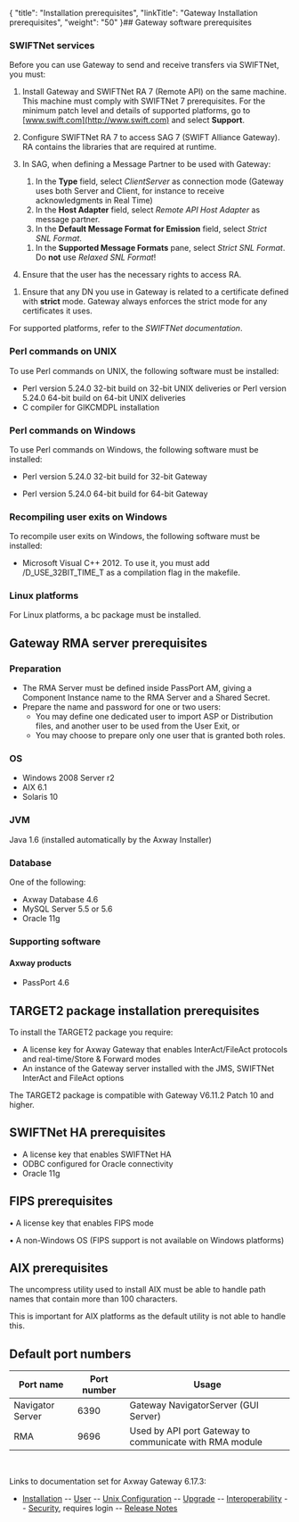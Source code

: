 {
    "title": "Installation prerequisites",
    "linkTitle": "Gateway Installation prerequisites",
    "weight": "50"
}## Gateway software prerequisites

### SWIFTNet services

Before you can use Gateway to send and receive transfers via SWIFTNet, you must:

1.  Install Gateway and SWIFTNet RA 7 (Remote API) on the same machine. This machine must comply with SWIFTNet 7 prerequisites. For the minimum patch level and details of supported platforms, go to [www.swift.com](http://www.swift.com) and select **Support**.
2.  Configure SWIFTNet RA 7 to access SAG 7 (SWIFT Alliance Gateway). RA contains the libraries that are required at runtime.
3.  In SAG, when defining a Message Partner to be used with Gateway:
    1.  In the **Type** field, select *ClientServer* as connection mode (Gateway uses both Server and Client, for instance to receive acknowledgments in Real Time)
    2.  In the **Host Adapter** field, select *Remote API Host Adapter* as message partner.
    3.  In the **Default Message Format for Emission** field, select *Strict SNL Format*.

    <!-- -->

    1.  In the **Supported Message Formats** pane, select *Strict SNL Format*. Do **not** use *Relaxed SNL Format*!
4.  Ensure that the user has the necessary rights to access RA.

<!-- -->

1.  Ensure that any DN you use in Gateway is related to a certificate defined with **strict** mode. Gateway always enforces the strict mode for any certificates it uses.

For supported platforms, refer to the *SWIFTNet documentation*.

### Perl commands on UNIX

To use Perl commands on UNIX, the following software must be installed:

-   <span class="mc-variable gateway_variables.PerlVersion variable">Perl version 5.24.0</span> 32-bit build on 32-bit UNIX deliveries or <span class="mc-variable gateway_variables.PerlVersion variable">Perl version 5.24.0</span> 64-bit build on 64-bit UNIX deliveries
-   C compiler for GIKCMDPL installation

### Perl commands on Windows

To use Perl commands on Windows, the following software must be installed:

-   Perl version 5.24.0 32-bit build for 32-bit Gateway

-   Perl version 5.24.0 64-bit build for 64-bit Gateway

### Recompiling user exits on Windows

To recompile user exits on Windows, the following software must be installed:

-   Microsoft Visual C++ 2012. To use it, you must add /D\_USE\_32BIT\_TIME\_T as a compilation flag in the makefile.

### Linux platforms

For Linux platforms, a bc package must be installed.

## Gateway RMA server prerequisites

### Preparation

-   The RMA Server must be defined inside PassPort AM, giving a Component Instance name to the RMA Server and a Shared Secret.
-   Prepare the name and password for one or two users:
    -   You may define one dedicated user to import ASP or Distribution files, and another user to be used from the User Exit, or
    -   You may choose to prepare only one user that is granted both roles.

### OS

-   Windows 2008 Server r2
-   AIX 6.1
-   Solaris 10

### JVM

Java 1.6 (installed automatically by the Axway Installer)

### Database

One of the following:

-   <span class="mc-variable suite_variables.AxwayDatabaseName variable">Axway Database</span> 4.6
-   MySQL Server 5.5 or 5.6
-   Oracle 11g

### Supporting software

#### Axway products

-   PassPort 4.6

## TARGET2 package installation prerequisites

To install the TARGET2 package you require:

-   A license key for Axway Gateway that enables InterAct/FileAct protocols and real-time/Store & Forward modes
-   An instance of the Gateway server installed with the JMS, SWIFTNet InterAct and FileAct options

The TARGET2 package is compatible with Gateway V6.11.2 Patch 10 and higher.

## SWIFTNet HA prerequisites

-   A license key that enables SWIFTNet HA
-   ODBC configured for Oracle connectivity
-   Oracle 11g

## FIPS prerequisites

• A license key that enables FIPS mode

• A non-Windows OS (FIPS support is not available on Windows platforms)

## AIX prerequisites

The uncompress utility used to install AIX must be able to handle path names that contain more than 100 characters.

This is important for AIX platforms as the default utility is not able to handle this.

<span id="Default"></span>

## Default port numbers

<table>
   <thead>
      <tr>
<th class="HeadE-Column1-Header1">Port name         </th>
<th class="HeadE-Column1-Header1">Port number         </th>
<th class="HeadD-Column1-Header1">Usage         </th>
      </tr>
   </thead>
   <tbody>
      <tr>
         <td>Navigator Server         </td>
         <td>6390         </td>
         <td><span class="mc-variable axway_variables.prodname.Gateway_Navigator_long variable">Gateway Navigator</span>Server (GUI Server)         </td>
      </tr>
      <tr>
         <td>RMA         </td>
         <td>9696         </td>
         <td>Used by API port Gateway to communicate with RMA module         </td>
      </tr>
   </tbody>
</table>

 

Links to documentation set for Axway Gateway <span class="mc-variable axway_variables.Release_Number variable">6.17.3</span>:

-   [Installation](/bundle/Gateway_6173_InstallationGuide_allOS_en_HTML5/page/Content/start_page.htm) -- [User](/bundle/Gateway_6173_UsersGuide_allOS_en_HTML5/page/Content/start_page.htm) -- [Unix Configuration](/bundle/Gateway_6173_ConfigurationGuide_UNIX_en_HTML5/page/Content/start_page.htm) -- [Upgrade](/bundle/Gateway_6173_UpgradeGuide_allOS_en_HTML5/page/Content/start_page.htm) -- [Interoperability](/bundle/Gateway_6173_InteroperabilityGuide_allOS_en_HTML5/page/Content/start_page.htm) -- [Security](/bundle/Gateway_6173_SecurityGuide_allOS_en_HTML5/page/Content/start_page.htm), requires login -- [Release Notes](/bundle/Gateway_6173_ReleaseNotes_allOS_en_HTML5/page/Content/Gateway_ReleaseNotes_allOS_en.htm)
